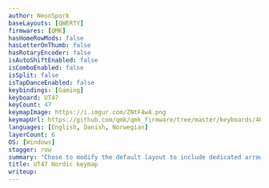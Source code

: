 ```yaml
---
author: NeonSpork
baseLayouts: [QWERTY]
firmwares: [QMK]
hasHomeRowMods: false
hasLetterOnThumb: false
hasRotaryEncoder: false
isAutoShiftEnabled: false
isComboEnabled: false
isSplit: false
isTapDanceEnabled: false
keybindings: [Gaming]
keyboard: UT47
keyCount: 47
keymapImage: https://i.imgur.com/ZNtF4wA.png
keymapUrl: https://github.com/qmk/qmk_firmware/tree/master/keyboards/40percentclub/ut47/keymaps/nordic
languages: [English, Danish, Norwegian]
layerCount: 6
OS: [Windows]
stagger: row
summary: "Chose to modify the default layout to include dedicated arrows on the bottom right. Layers 1-4 are modifiers, layer 5 is a toggle on gaming mode. Tab is dual function: Tap for Tab and hold for L3. So is enter: tap for Enter and hold for Right shift."
title: UT47 Nordic keymap
writeup: 
---
```


